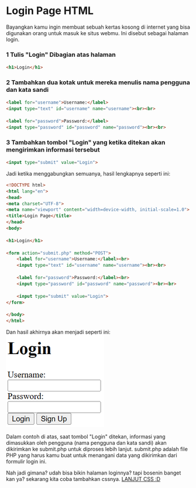 # Login Page HTML

Bayangkan kamu ingin membuat sebuah kertas kosong di internet yang bisa digunakan orang untuk masuk ke situs webmu. Ini disebut sebagai halaman login.


### 1 Tulis "Login" Dibagian atas halaman
```html
<h1>Login</h1>
```

### 2 Tambahkan dua kotak untuk mereka menulis nama pengguna dan kata sandi
```html
<label for="username">Username:</label>
<input type="text" id="username" name="username"><br><br>

<label for="password">Password:</label>
<input type="password" id="password" name="password"><br><br>
```

### 3 Tambahkan tombol "Login" yang ketika ditekan akan mengirimkan informasi tersebut
```html
<input type="submit" value="Login">
```

Jadi ketika menggabungkan semuanya, hasil lengkapnya seperti ini:
```html
<!DOCTYPE html>
<html lang="en">
<head>
<meta charset="UTF-8">
<meta name="viewport" content="width=device-width, initial-scale=1.0">
<title>Login Page</title>
</head>
<body>

<h1>Login</h1>

<form action="submit.php" method="POST">
    <label for="username">Username:</label><br>
    <input type="text" id="username" name="username"><br><br>

    <label for="password">Password:</label><br>
    <input type="password" id="password" name="password"><br><br>

    <input type="submit" value="Login">
</form>

</body>
</html>
```
Dan hasil akhirnya akan menjadi seperti ini:
![Gambar Login Page](image.png)

Dalam contoh di atas, saat tombol "Login" ditekan, informasi yang dimasukkan oleh pengguna (nama pengguna dan kata sandi) akan dikirimkan ke submit.php untuk diproses lebih lanjut. submit.php adalah file PHP yang harus kamu buat untuk menangani data yang dikirimkan dari formulir login ini.

Nah jadi gimana? udah bisa bikin halaman loginnya? tapi bosenin banget kan ya? sekarang kita coba tambahkan cssnya. [LANJUT CSS :D](../CSS/materi.md)

